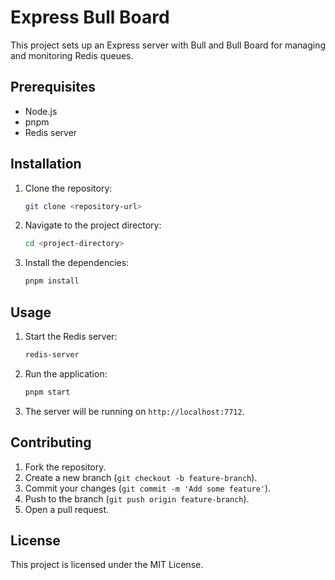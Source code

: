 # Express Bull Board

This project sets up an Express server with Bull and Bull Board for managing and monitoring Redis queues.

## Prerequisites

- Node.js
- pnpm
- Redis server

## Installation

1. Clone the repository:
   ```sh
   git clone <repository-url>
   ```
2. Navigate to the project directory:
   ```sh
   cd <project-directory>
   ```
3. Install the dependencies:
   ```sh
   pnpm install
   ```

## Usage

1. Start the Redis server:
   ```sh
   redis-server
   ```
2. Run the application:
   ```sh
   pnpm start
   ```
3. The server will be running on `http://localhost:7712`.

## Contributing

1. Fork the repository.
2. Create a new branch (`git checkout -b feature-branch`).
3. Commit your changes (`git commit -m 'Add some feature'`).
4. Push to the branch (`git push origin feature-branch`).
5. Open a pull request.

## License

This project is licensed under the MIT License.
